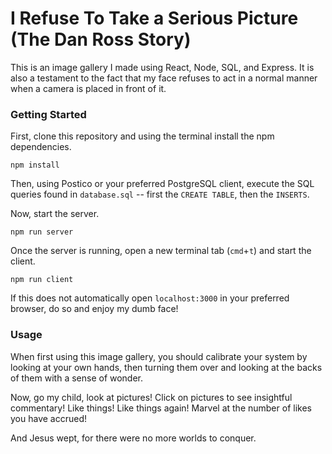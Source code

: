 # I Refuse To Take a Serious Picture (The Dan Ross Story)

This is an image gallery I made using React, Node, SQL, and Express.  It is also a testament to the fact that my face refuses to act in a normal manner when a camera is placed in front of it.

### Getting Started

First, clone this repository and using the terminal install the npm dependencies.

 ```
 npm install
 ```

Then, using Postico or your preferred PostgreSQL client, execute the SQL queries found in `database.sql` -- first the `CREATE TABLE`, then the `INSERTS`.

Now, start the server.

```
npm run server
```

Once the server is running, open a new terminal tab (`cmd`+`t`) and start the client.

```
npm run client
```

If this does not automatically open `localhost:3000` in your preferred browser, do so and enjoy my dumb face!

### Usage

When first using this image gallery, you should calibrate your system by looking at your own hands, then turning them over and looking at the backs of them with a sense of wonder.

Now, go my child, look at pictures!  Click on pictures to see insightful commentary!  Like things!  Like things again!  Marvel at the number of likes you have accrued!

And Jesus wept, for there were no more worlds to conquer.